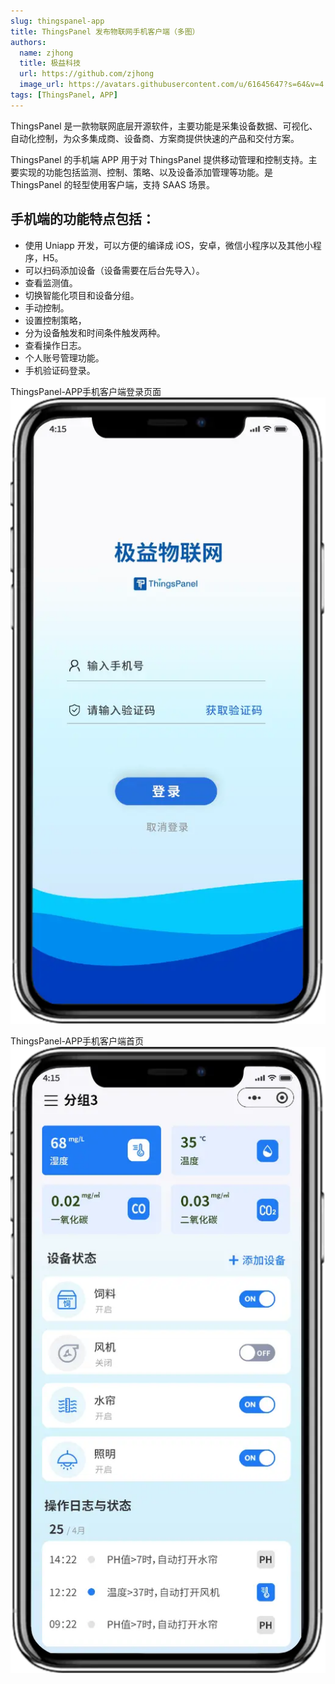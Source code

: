 ```yaml
---
slug: thingspanel-app
title: ThingsPanel 发布物联网手机客户端（多图）
authors:
  name: zjhong
  title: 极益科技
  url: https://github.com/zjhong
  image_url: https://avatars.githubusercontent.com/u/61645647?s=64&v=4
tags: [ThingsPanel, APP]
---
```


ThingsPanel 是一款物联网底层开源软件，主要功能是采集设备数据、可视化、自动化控制，为众多集成商、设备商、方案商提供快速的产品和交付方案。

ThingsPanel 的手机端 APP 用于对 ThingsPanel 提供移动管理和控制支持。主要实现的功能包括监测、控制、策略、以及设备添加管理等功能。是 ThingsPanel 的轻型使用客户端，支持 SAAS 场景。

## 手机端的功能特点包括：

 - 使用 Uniapp 开发，可以方便的编译成 iOS，安卓，微信小程序以及其他小程序，H5。 
 - 可以扫码添加设备（设备需要在后台先导入）。 
 - 查看监测值。     
 - 切换智能化项目和设备分组。     
 - 手动控制。     
 - 设置控制策略，
 - 分为设备触发和时间条件触发两种。   
 - 查看操作日志。  
 - 个人账号管理功能。   
 - 手机验证码登录。

ThingsPanel-APP手机客户端登录页面
![ThingsPanel-APP登录页](/img/thingspanel-app-login.webp)


ThingsPanel-APP手机客户端首页
![ThingsPanel-APP](/img/thingspanel-app-home.webp)
